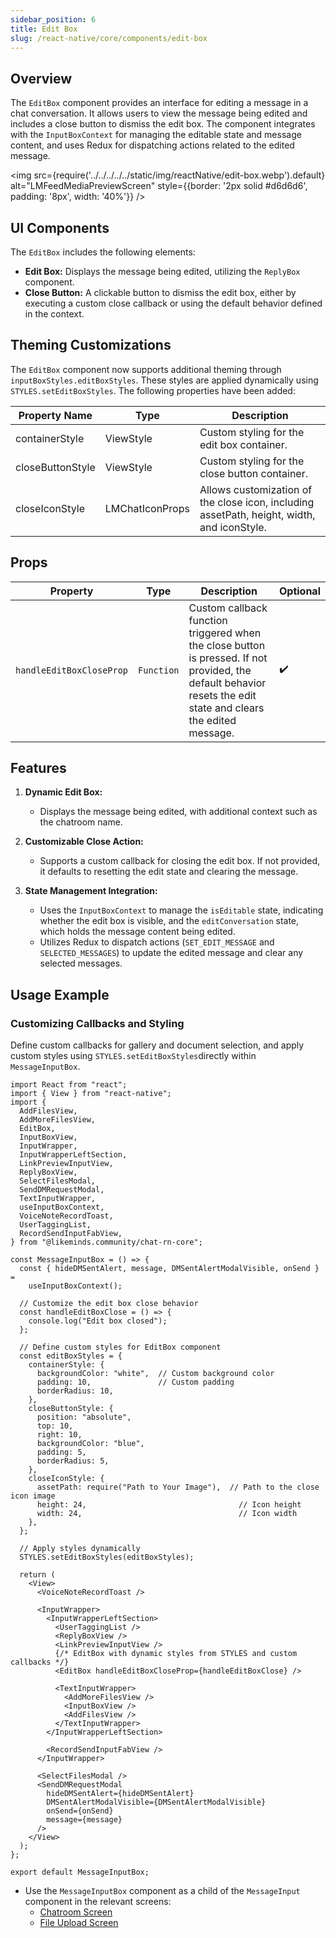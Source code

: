 ```yaml
---
sidebar_position: 6
title: Edit Box
slug: /react-native/core/components/edit-box
---
```


## Overview

The `EditBox` component provides an interface for editing a message in a chat conversation. It allows users to view the message being edited and includes a close button to dismiss the edit box. The component integrates with the `InputBoxContext` for managing the editable state and message content, and uses Redux for dispatching actions related to the edited message.

<img
src={require('../../../../../static/img/reactNative/edit-box.webp').default}
alt="LMFeedMediaPreviewScreen"
style={{border: '2px solid #d6d6d6', padding: '8px', width: '40%'}}
/>

## UI Components

The `EditBox` includes the following elements:

- **Edit Box:** Displays the message being edited, utilizing the `ReplyBox` component.
- **Close Button:** A clickable button to dismiss the edit box, either by executing a custom close callback or using the default behavior defined in the context.

## Theming Customizations

The `EditBox` component now supports additional theming through `inputBoxStyles.editBoxStyles`. These styles are applied dynamically using `STYLES.setEditBoxStyles`. The following properties have been added:

| Property Name    | Type            | Description                                                                                |
| ---------------- | --------------- | ------------------------------------------------------------------------------------------ |
| containerStyle   | ViewStyle       | Custom styling for the edit box container.                                                 |
| closeButtonStyle | ViewStyle       | Custom styling for the close button container.                                             |
| closeIconStyle   | LMChatIconProps | Allows customization of the close icon, including assetPath, height, width, and iconStyle. |

## Props

| Property                 | Type       | Description                                                                                                                                                     | Optional           |
| ------------------------ | ---------- | --------------------------------------------------------------------------------------------------------------------------------------------------------------- | ------------------ |
| `handleEditBoxCloseProp` | `Function` | Custom callback function triggered when the close button is pressed. If not provided, the default behavior resets the edit state and clears the edited message. | :heavy_check_mark: |

## Features

1. **Dynamic Edit Box:**

   - Displays the message being edited, with additional context such as the chatroom name.

2. **Customizable Close Action:**

   - Supports a custom callback for closing the edit box. If not provided, it defaults to resetting the edit state and clearing the message.

3. **State Management Integration:**
   - Uses the `InputBoxContext` to manage the `isEditable` state, indicating whether the edit box is visible, and the `editConversation` state, which holds the message content being edited.
   - Utilizes Redux to dispatch actions (`SET_EDIT_MESSAGE` and `SELECTED_MESSAGES`) to update the edited message and clear any selected messages.

## Usage Example

### Customizing Callbacks and Styling

Define custom callbacks for gallery and document selection, and apply custom styles using `STYLES.setEditBoxStyles`directly within `MessageInputBox`. 

```tsx
import React from "react";
import { View } from "react-native";
import {
  AddFilesView,
  AddMoreFilesView,
  EditBox,
  InputBoxView,
  InputWrapper,
  InputWrapperLeftSection,
  LinkPreviewInputView,
  ReplyBoxView,
  SelectFilesModal,
  SendDMRequestModal,
  TextInputWrapper,
  useInputBoxContext,
  VoiceNoteRecordToast,
  UserTaggingList,
  RecordSendInputFabView,
} from "@likeminds.community/chat-rn-core";

const MessageInputBox = () => {
  const { hideDMSentAlert, message, DMSentAlertModalVisible, onSend } =
    useInputBoxContext();

  // Customize the edit box close behavior
  const handleEditBoxClose = () => {
    console.log("Edit box closed");
  };

  // Define custom styles for EditBox component
  const editBoxStyles = {
    containerStyle: {
      backgroundColor: "white",  // Custom background color
      padding: 10,               // Custom padding
      borderRadius: 10,          
    },
    closeButtonStyle: {
      position: "absolute",      
      top: 10,                   
      right: 10,                 
      backgroundColor: "blue",   
      padding: 5,                
      borderRadius: 5,           
    },
    closeIconStyle: {
      assetPath: require("Path to Your Image"),  // Path to the close icon image
      height: 24,                                  // Icon height
      width: 24,                                   // Icon width
    },
  };

  // Apply styles dynamically
  STYLES.setEditBoxStyles(editBoxStyles);

  return (
    <View>
      <VoiceNoteRecordToast />

      <InputWrapper>
        <InputWrapperLeftSection>
          <UserTaggingList />
          <ReplyBoxView />
          <LinkPreviewInputView />
          {/* EditBox with dynamic styles from STYLES and custom callbacks */}
          <EditBox handleEditBoxCloseProp={handleEditBoxClose} />

          <TextInputWrapper>
            <AddMoreFilesView />
            <InputBoxView />
            <AddFilesView />
          </TextInputWrapper>
        </InputWrapperLeftSection>

        <RecordSendInputFabView />
      </InputWrapper>

      <SelectFilesModal />
      <SendDMRequestModal
        hideDMSentAlert={hideDMSentAlert}
        DMSentAlertModalVisible={DMSentAlertModalVisible}
        onSend={onSend}
        message={message}
      />
    </View>
  );
};

export default MessageInputBox;
```

- Use the `MessageInputBox` component as a child of the `MessageInput` component in the relevant screens:
  - [Chatroom Screen](../../Screens/LMChatroomScreen.md)
  - [File Upload Screen](../../Screens/LMChatroomFileUploadScreen.md)


